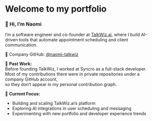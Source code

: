 # Welcome to my portfolio 

### 👋 Hi, I’m Naomi

I’m a software engineer and co-founder at [TalkWiz.ai](https://talkwiz.ai), where I build AI-driven tools that automate appointment scheduling and client communication.

💼 Company GitHub: [@naomi-talkwiz](https://github.com/naomi-talkwiz)

🧠 **Past Work:**  
Before founding TalkWiz, I worked at Syncro as a full-stack developer.  
Most of my contributions there were in private repositories under a company GitHub account,  
so they don’t appear in my personal contribution graph.

🚀 **Current Focus:**  
- Building and scaling TalkWiz.ai’s platform  
- Exploring AI integrations in user scheduling and messaging  
- Experimenting with new portfolio and developer experience trends
